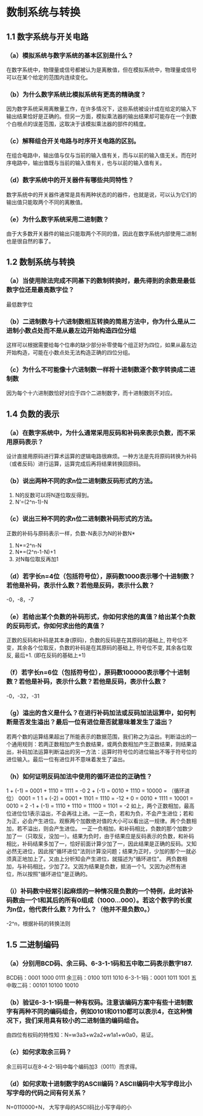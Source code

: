 # 数制系统与转换
## 1.1 数字系统与开关电路
### （a）模拟系统与数字系统的基本区别是什么？
在数字系统中，物理量或信号都被认为是离散值，但在模拟系统中，物理量或信号可以在某个给定的范围内连续变化。
### （b）为什么数字系统比模拟系统有更高的精确度？
因为数字系统采用离散量工作，在许多情况下，这些系统被设计成在给定的输入下输出结果恰好是正确的。但另一方面，模拟乘法器的输出结果却可能存在一个到数个白根点的误差范围，这取决于该模拟乘法器的部件的精度。
### （c）解释组合开关电路与时序开关电路的区别。
在组合电路中，输出值与仅与当前的输入值有关，而与以前的输入值无关。而在时序电路中，输出值既与当前的输入值有关，也与以前的输入值有关。
### （d）数字系统中的开关器件有哪些共同特性？
数字系统中的开关器件通常是具有两种状态的的器件，也就是说，可以认为它们的输出值只能取两个不同的离散值。
### （e）为什么数字系统采用二进制数？
由于大多数开关器件的输出只能取两个不同的值，因此在数字系统内部使用二进制也是很自然的事了。
## 1.2 数制系统与转换
### （a）当使用除法完成不同基下的数制转换时，最先得到的余数是最低数字位还是最高数字位？
最低数字位
### （b）二进制数与十六进制数相互转换的简易方法中，你为什么是从二进制小数点处而不是从最左边开始构造四位分组
这样可以根据需要给每个位串的缺少部分补零使每个组正好为四位，如果从最左边开始构造，可能在小数点处无法构造正确的四位分组。
### （c）为什么不可能像十六进制数一样将十进制数逐个数字转换成二进制数
因为每个十六进制数恰好对应于四个二进制数字，而十进制数则不对应。
## 1.4 负数的表示
### （a）在数字系统中，为什么通常采用反码和补码来表示负数，而不采用原码表示？
设计直接用原码进行算术运算的逻辑电路很麻烦。一种方法是先将原码转换为补码（或者反码）进行运算，运算完成后再将结果转换回原码。
### （b）说出两种不同的求n位二进制数反码形式的方法。
1. N的反数可以将N逐位取反得到。
2. N‘=(2^n-1)-N
### （c）说出三种不同的求n位二进制数补码形式的方法。
正数的补码与原码表示一样，负数-N表示为N的补数N*
1. N*=2^n-N
2. N*=(2^n-1-N)+1
3. 对N每位取反再加1
### （d）若字长n=4位（包括符号位），原码数1000表示哪个十进制数？若他是补码，表示什么数？若他是反码，表示什么数？
-0，-8，-7
### （e）若给出某个负数的补码形式，你如何求他的真值？给出某个负数的反码形式，你如何求出他的真值？
正数的反码和补码是其本身(原码)，负数的反码是在其原码的基础上, 符号位不变，其余各个位取反，负数的补码是在其原码的基础上, 符号位不变, 其余各位取反, 最后+1. (即在反码的基础上+1)
### （f）若字长n=6位（包括符号位），原码数100000表示哪个十进制数？若他是补码，表示什么数？若他是反码，表示什么数？
-0，-32，-31
### （g）溢出的含义是什么？在进行补码加法或反码加法运算中，如何判断是否发生溢出？最后一位有进位是否就意味着发生了溢出？
若两个数的运算结果超出了所能表示的数据范围，我们称之为溢出。判断溢出的一个通用规则：若两正数相加产生负数结果，或两负数相加产生正数结果，则结果溢出，补码加法运算判断溢出的另一方法：运算时符号位的进位输出不等于符号位的进位输入。最后一位有进位并不意味着发生了溢出。
### （h）如何证明反码加法中使用的循环进位的正确性？
1 + (-1) = 0001 + 1110 = 1111 = -0
2 + (-1) = 0010 + 1110 = 10000 = （循环进位） 0001 = 1
1 + (-2) = 0001 + 1101 = 1110 = -12 + 0 = 0010 + 1111 = 10001 = 0010 = 2
-1 + (-1) = 1110 + 1110 = 11100 = 1101 = -2
如上，两个正数相加，最高位进位位1表示溢出，不会再往上进。一正一负，若和为负，不会产生进位；若和为正，必会产生进位。观察两个加数绝对值的大小可以看出这一规律。两个负数相加，若不溢出，则会产生进位。
一正一负相加，和补码相比，负数的那个加数少加了一（只取反，没加一）。结果为负时，由于结果应是反码表示的负数，和补码相比，补码结果多加了一，恰好前面计算少加了一，因此结果是正确的反码。又知必然无进位，因此按"循环进位"法则计算没问题；结果为正时，少加的那个一就必须真正地加上了。又由上分析知会产生进位，就描述为"循环进位"。
两负数相加，与补码相比，少加了2。又因为结果是负数，抵消一个1。又因为必然有进位，所以按照"循环进位"是正确的。
### （i）补码数中经常引起麻烦的一种情况是负数的一个特例，此时该补码数由一个1和其后的所有0组成（1000...000）。若这个数字的长度为n位，他代表什么数？为什么？（他并不是负数0。）
-2^n，根据补码的转换法则
## 1.5 二进制编码
### （a）分别用BCD码、余三码、6-3-1-1码和五中取二码表示数字187.
BCD码：0001 1000 0111
余三码：0100 1011 1010
6-3-1-1码：0001 1011 1001
五中取二码：00101 10100 10010
### （b）验证6-3-1-1码是一种有权码。注意该编码方案中有些十进制数字有两种不同的编码组合，例如0101和0110都可以表示4，在这种情况下，我们采用具有较小的二进制值的编码组合。
由四位有权码的特性知：N=w3a3+w2a2+w1a1+w0a0，易证。
### （c）如何求取余三码？
余三码可以在8-4-2-1码中每个编码加3（0011）而求得。
### （d）如何求取十进制数字的ASCII编码？ASCII编码中大写字母比小写字母的代码之间有何关系？
N=0110000+N， 大写字母的ASCII码比小写字母的小
